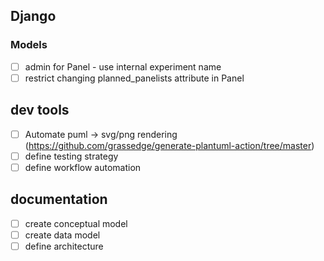 ## Django
### Models
- [ ] admin for Panel - use internal experiment name
- [ ] restrict changing planned_panelists attribute in Panel
## dev tools
- [ ] Automate puml -> svg/png rendering (https://github.com/grassedge/generate-plantuml-action/tree/master)
- [ ] define testing strategy
- [ ] define workflow automation
## documentation
- [ ] create conceptual model
- [ ] create data model
- [ ] define architecture
